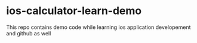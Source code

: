 # ios-calculator-learn-demo
This repo contains demo code while learning ios application developement and github as well
